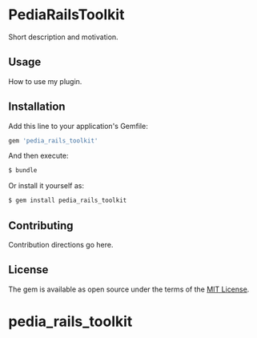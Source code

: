 # PediaRailsToolkit
Short description and motivation.

## Usage
How to use my plugin.

## Installation
Add this line to your application's Gemfile:

```ruby
gem 'pedia_rails_toolkit'
```

And then execute:
```bash
$ bundle
```

Or install it yourself as:
```bash
$ gem install pedia_rails_toolkit
```

## Contributing
Contribution directions go here.

## License
The gem is available as open source under the terms of the [MIT License](https://opensource.org/licenses/MIT).
# pedia_rails_toolkit

